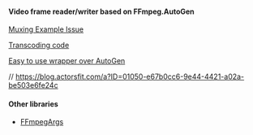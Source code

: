 ﻿
#### Video frame reader/writer based on FFmpeg.AutoGen

[Muxing Example Issue](https://github.com/Ruslan-B/FFmpeg.AutoGen/issues/47)

[Transcoding code](https://gist.github.com/Ruslan-B/43d3a4219f39b99f0c9685290dcd23cc)

[Easy to use wrapper over AutoGen](https://github.com/csnewman/FFmpeg.Wrapper)


// https://blog.actorsfit.com/a?ID=01050-e67b0cc6-9e44-4421-a02a-be503e6fe24c

#### Other libraries

- [FFmpegArgs](https://github.com/tqk2811/FFmpegArgs)